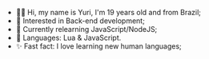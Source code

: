 - 👋🏽 Hi, my name is Yuri, I'm 19 years old and from Brazil;
- 🧐 Interested in Back-end development;
- 🌱 Currently relearning JavaScript/NodeJS;
- 💜 Languages: Lua & JavaScript.
- ✨ Fast fact: I love learning new human languages;
